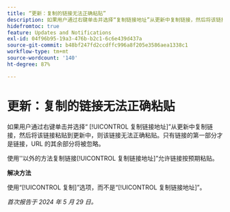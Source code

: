 ```yaml
---
title: “更新：复制的链接无法正确粘贴”
description: 如果用户通过右键单击并选择“复制链接地址”从更新中复制链接，然后将该链接粘贴到更新中，则该链接无法正确粘贴。只有链接的第一部分才是链接，URL 的其余部分将被忽略。
hidefromtoc: true
feature: Updates and Notifications
exl-id: 04f96b95-19a3-476b-b2c1-6c6e439d437a
source-git-commit: b48bf247fd2ccdffc996a8f205e3586aea1338c1
workflow-type: tm+mt
source-wordcount: '140'
ht-degree: 87%

---
```


# 更新：复制的链接无法正确粘贴

如果用户通过右键单击并选择“ [!UICONTROL 复制链接地址]”从更新中复制链接，然后将该链接粘贴到更新中，则该链接无法正确粘贴。只有链接的第一部分才是链接，URL 的其余部分将被忽略。

使用&#39;&#39;以外的方法复制链接[!UICONTROL 复制链接地址]”允许链接按预期粘贴。

**解决方法**

使用“[!UICONTROL 复制]”选项，而不是“[!UICONTROL 复制链接地址]”。

_首次报告于 2024 年 5 月 29 日。_
